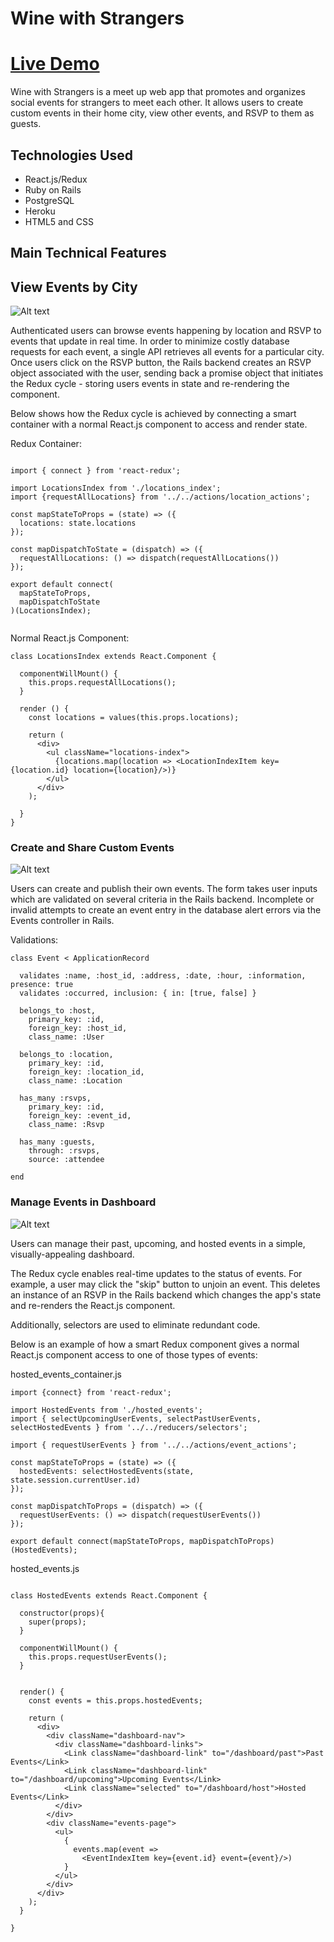 
# Wine with Strangers
# [Live Demo](https://wine-with-strangers.herokuapp.com)

Wine with Strangers is a meet up web app that promotes and organizes social events for strangers to meet each other.
It allows users to create custom events in their home city, view other events, and RSVP to them as guests.

## Technologies Used
- React.js/Redux
- Ruby on Rails
- PostgreSQL
- Heroku
- HTML5 and CSS


## Main Technical Features

## View Events by City
![Alt text](readme_pictures/events_in_city.png?raw=true "Events in City")

Authenticated users can browse events happening by location and RSVP to events that update in real time. In order to minimize costly database requests for each event, a single API retrieves all events for a particular city. Once users click on the RSVP button, the Rails backend creates an RSVP object associated with the user, sending back a promise object that initiates the Redux cycle - storing users events in state and re-rendering the component.


Below shows how the Redux cycle is achieved by connecting a smart container with a normal React.js component to access and render state.


Redux Container:

```

import { connect } from 'react-redux';

import LocationsIndex from './locations_index';
import {requestAllLocations} from '../../actions/location_actions';

const mapStateToProps = (state) => ({
  locations: state.locations
});

const mapDispatchToState = (dispatch) => ({
  requestAllLocations: () => dispatch(requestAllLocations())
});

export default connect(
  mapStateToProps,
  mapDispatchToState
)(LocationsIndex);


```

Normal React.js Component:
```
class LocationsIndex extends React.Component {

  componentWillMount() {
    this.props.requestAllLocations();
  }

  render () {
    const locations = values(this.props.locations);

    return (
      <div>
        <ul className="locations-index">
          {locations.map(location => <LocationIndexItem key={location.id} location={location}/>)}
        </ul>
      </div>
    );

  }
}

```

### Create and Share Custom Events
![Alt text](readme_pictures/create_event.png?raw=true "Create Event")

Users can create and publish their own events. The form takes user inputs which are validated on several criteria in the Rails backend. Incomplete or invalid attempts to create an event entry in the database alert errors via the Events controller in Rails.

Validations:

 ```
 class Event < ApplicationRecord

   validates :name, :host_id, :address, :date, :hour, :information, presence: true
   validates :occurred, inclusion: { in: [true, false] }

   belongs_to :host,
     primary_key: :id,
     foreign_key: :host_id,
     class_name: :User

   belongs_to :location,
     primary_key: :id,
     foreign_key: :location_id,
     class_name: :Location

   has_many :rsvps,
     primary_key: :id,
     foreign_key: :event_id,
     class_name: :Rsvp

   has_many :guests,
     through: :rsvps,
     source: :attendee

 end

 ```

### Manage Events in Dashboard
![Alt text](readme_pictures/dashboard.png?raw=true "Dashboard")

Users can manage their past, upcoming, and hosted events in a simple, visually-appealing dashboard.

The Redux cycle enables real-time updates to the status of events. For example, a user may click the "skip" button to unjoin an event. This deletes an instance of an RSVP in the Rails backend which changes the app's state and re-renders the React.js component.

Additionally, selectors are used to eliminate redundant code.

Below is an example of how a smart Redux component gives a normal React.js component access to one of those types of events:

hosted_events_container.js

```
import {connect} from 'react-redux';

import HostedEvents from './hosted_events';
import { selectUpcomingUserEvents, selectPastUserEvents, selectHostedEvents } from '../../reducers/selectors';

import { requestUserEvents } from '../../actions/event_actions';

const mapStateToProps = (state) => ({
  hostedEvents: selectHostedEvents(state, state.session.currentUser.id)
});

const mapDispatchToProps = (dispatch) => ({
  requestUserEvents: () => dispatch(requestUserEvents())
});

export default connect(mapStateToProps, mapDispatchToProps)(HostedEvents);

```

hosted_events.js

```

class HostedEvents extends React.Component {

  constructor(props){
    super(props);
  }

  componentWillMount() {
    this.props.requestUserEvents();
  }


  render() {
    const events = this.props.hostedEvents;

    return (
      <div>
        <div className="dashboard-nav">
          <div className="dashboard-links">
            <Link className="dashboard-link" to="/dashboard/past">Past Events</Link>
            <Link className="dashboard-link" to="/dashboard/upcoming">Upcoming Events</Link>
            <Link className="selected" to="/dashboard/host">Hosted Events</Link>
          </div>
        </div>
        <div className="events-page">
          <ul>
            {
              events.map(event =>
                <EventIndexItem key={event.id} event={event}/>)
            }
          </ul>
        </div>
      </div>
    );
  }

}


```
